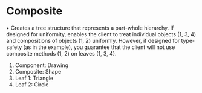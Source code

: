 # Composite

•	Creates a tree structure that represents a part-whole hierarchy. If designed for uniformity, enables the client to treat individual objects (1, 3, 4) and compositions of objects (1, 2) uniformly. However, if designed for type-safety (as in the example), you guarantee that the client will not use composite methods (1, 2) on leaves (1, 3, 4).
1.	Component: Drawing
2.	Composite: Shape
3.	Leaf 1: Triangle
4.	Leaf 2: Circle
